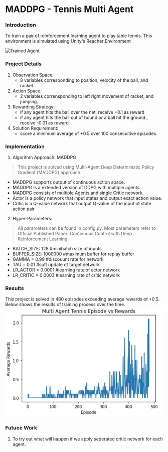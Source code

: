 [//]: # (Image References)

[image1]: https://user-images.githubusercontent.com/10624937/42135623-e770e354-7d12-11e8-998d-29fc74429ca2.gif "Trained Agent"

# MADDPG - Tennis Multi Agent

### Introduction

To train a pair of reinforcement learning agent to play table tennis. This environment is simulated using Unity's Reacher Environment

![Trained Agent][image1]


### Project Details

1. Observation Space:
    - 8 variables corresponding to position, velocity of the ball, and racket.
2. Action Space:
    -  2 variables corrensponding to left right movement of racket, and jumping.
3. Rewarding Strategy:
    - if any agent hits the ball over the net, receive +0.1 as reward
    - if any agent  hits the ball out of bound or a ball hit the ground., receive -0.01 as reward
4. Solution Requirement:
    - score a minimum average of +0.5 over 100 consecuitive episodes.

### Implementation

1. Algorithm Approach: MADDPG
> This project is solved using Multi-Agent Deep Deterministic Policy Gradient (MADDPG) approach.
 - MADDPG supports output of continuous action space.
 - MADDPG is a extended version of DDPG with multiple agents.
 - MADDPG consists of multiple Agents and single Critic network.
 - Actor is a policy network that input states and output exact action value.
 - Critic is a Q-value network that output Q-value of the input of state action pair.

2. Hyper-Parameters:
> All parameters can be found in config.py. Most parameters refer to Official Published Paper: Continuous Control with Deep Reinforcement Learning
 - BATCH_SIZE: 128 #minibatch size of inputs 
 - BUFFER_SIZE: 1000000 #maximum buffer for replay buffer
 - GAMMA = 0.99 #discouunt rate for network
 - TAU = 0.01 #soft update of target network
 - LR_ACTOR = 0.0001 #learning rate of actor network
 - LR_CRITIC = 0.0003 #learning rate of critic network

### Results

This project is solved in 480 episodes exceeding average rewards of +0.5. Below shows the results of training process over the time.
<img src ="resource/rewards.jpg"/>

### Futuee Work

1. To try out what will happen if we apply seperated critic network for each agent. 
